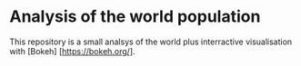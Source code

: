 # Analysis of the world population

This repository is a small analsys of the world plus interractive visualisation with [Bokeh] [https://bokeh.org/].

